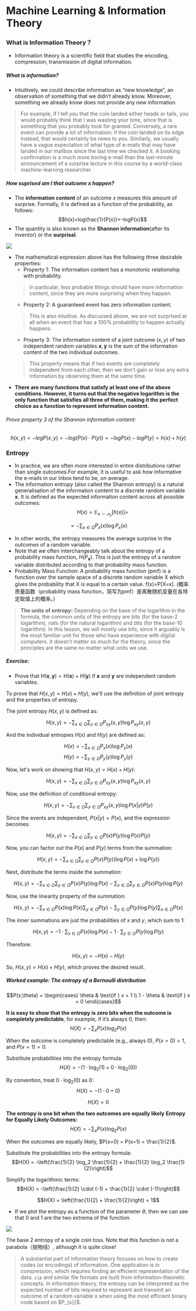 # Machine Learning & Information Theory

### What is Information Theory？
- Information theory is a scientific field that studies the encoding, compression, transmission of digital information.

##### What is information?
- Intuitively, we could describe information as “new knowledge”, an observation of something that we didn’t already know. Moreover, something we already know does not provide any new information.
>  For example, if I tell you that the coin landed either heads or tails, you would probably think that I was wasting your time, since that is something that you probably took for granted. Conversely, a rare event can provide a lot of information: if the coin landed on its edge instead, that would certainly be news to you. 
> Similarly, we usually have a vague expectation of what type of e-mails that may have landed in our mailbox since the last time we checked it. A booking confirmation is a much more boring e-mail than the last-minute announcement of a surprise lecture in this course by a world-class machine-learning researcher.

##### How suprised am I that outcome x happen?
- The **information content** of an outcome $x$ measures this amount of surprise. Formally, it is defined as a function of the probability, as follows:
$$h(x)=log\frac{1}{P(x)}=-logP(x)$$
- The quantity is also known as the **Shannon information**(after its inventor) or the **surprisal**. 

![](Pictures/InformationTheory01.png)

- The mathematical expression above has the following three desirable properties:
    - Property 1: The information content has a monotonic relationship with probability.
    > In particular, less probable things should have more information content, since they are more surprising when they happen.
    - Property 2: A guaranteed event has zero information content.
    > This is also intuitive. As discussed above, we are not surprised at all when an event that has a 100% probability to happen actually happens.
    - Property 3: The information content of a joint outcome $(x,y)$ of two independent random variables $\pmb x, \pmb y$ is the sum of the information content of the two individual outcomes. 
    > This property means that if two events are completely independent from each other, then we don’t gain or lose any extra information by observing them at the same time.
- **There are many functions that satisfy at least one of the above conditions. However, it turns out that the negative logarithm is the only function that satisfies all three of them, making it the perfect choice as a function to represent information content.**

###### Prove property 3 of the Shannon information content:
$$h(x,y) = -logP(x,y)=-log(P(x)\cdot P(y))=-logP(x)-logP(y)=h(x)+h(y)$$

### Entropy
- In practice, we are often more interested in entire distributions rather than single outcomes.For example, it is useful to ask how informative the e-mails in our inbox tend to be, on average. 
- The information entropy (also called the Shannon entropy) is a natural generalisation of the information content to a discrete random variable $\mathrm{\pmb x}$. It is defined as the expected information content across all possible outcomes:
$$H(x) = \mathbb{E}_{x\sim \mathcal{P}_x}[h(x)] = $$

$$= - \sum_{x\in\Omega}P_x(x)\log P_x(x)$$

- In other words, the entropy measures the average surprise in the outcomes of a random variable.
- Note that we often interchangeably talk about the entropy of a probability mass function, $H(P_{\mathrm{\pmb x}})$. This is just the entropy of a random variable distributed according to that probability mass function.
- Probability Mass Function: A probability mass function (pmf) is a function over the sample space of a discrete random variable X which gives the probability that X is equal to a certain value. f(x)=P[X=x]. (概率质量函数（probability mass function，简写为pmf）是离散随机变量在各特定取值上的概率。)

> **The units of entropy:** Depending on the base of the logarithm in the formula, the common units of the entropy are bits (for the base-2 logarithm), nats (for the natural logarithm) and dits (for the base-10 logarithm). In this lesson, we will mostly use bits, since it arguably is the most familiar unit for those who have experience with digital computers. It doesn’t matter so much for the theory, since the principles are the same no matter what units we use.

##### Exercise: 
- Prove that $\mathrm{H}(\mathrm{\pmb x}, \mathrm{\pmb y}) = \mathrm{H}(\mathrm{\pmb x}) + \mathrm{H}(\mathrm{\pmb y})$ if $\mathrm{\pmb x}$ and $\mathrm{\pmb y }$ are independent random variables.

To prove that $H(x, y) = H(x) + H(y)$, we'll use the definition of joint entropy and the properties of entropy.

The joint entropy $H(x, y)$ is defined as:

$$H(x, y) = -\sum_{x \in \Omega}\sum_{y \in \Omega}P_{xy}(x, y) \log P_{xy}(x, y)$$

And the individual entropies $H(x)$ and $H(y)$ are defined as:

$$H(x) = -\sum_{x \in \Omega}P_x(x) \log P_x(x)$$
$$H(y) = -\sum_{y \in \Omega}P_y(y) \log P_y(y)$$

Now, let's work on showing that $H(x, y) = H(x) + H(y)$:

$$
H(x, y) = -\sum_{x \in \Omega}\sum_{y \in \Omega}P_{xy}(x, y) \log P_{xy}(x, y)
$$

Now, use the definition of conditional entropy:

$$
H(x, y) = -\sum_{x \in \Omega}\sum_{y \in \Omega}P_{xy}(x, y) \log P(x | y)P(y)
$$

Since the events are independent, $P(x | y) = P(x)$, and the expression becomes:

$$
H(x, y) = -\sum_{x \in \Omega}\sum_{y \in \Omega}P(x)P(y) \log P(x)P(y)
$$

Now, you can factor out the $P(x)$ and $P(y)$ terms from the summation:

$$
H(x, y) = -\sum_{x \in \Omega}\sum_{y \in \Omega}P(x)P(y) \left(\log P(x) + \log P(y)\right)
$$

Next, distribute the terms inside the summation:

$$
H(x, y) = -\sum_{x \in \Omega}\sum_{y \in \Omega}P(x)P(y)\log P(x) - \sum_{x \in \Omega}\sum_{y \in \Omega}P(x)P(y)\log P(y)
$$

Now, use the linearity property of the summation:

$$
H(x, y) = -\sum_{x \in \Omega}P(x)\log P(x) \sum_{y \in \Omega}P(y) - \sum_{y \in \Omega}P(y)\log P(y) \sum_{x \in \Omega}P(x)
$$

The inner summations are just the probabilities of $x$ and $y$, which sum to 1:

$$
H(x, y) = -1 \cdot \sum_{x \in \Omega}P(x)\log P(x) - 1 \cdot \sum_{y \in \Omega}P(y)\log P(y)
$$

Therefore:

$$
H(x, y) = -H(x) - H(y)
$$

So, $H(x, y) = H(x) + H(y)$, which proves the desired result.

##### Worked example: The entropy of a Bernoulli distribution
$$P(x;\theta) = 
\begin{cases} 
\theta & \text{if } x = 1 \\
1 - \theta & \text{if } x = 0 
\end{cases}$$

**It is easy to show that the entropy is zero bits when the outcome is completely predictable**, for example, if it’s always 0, then:
$$H(X) = -\sum_{x} P(x) \log_2 P(x)$$

When the outcome is completely predictable (e.g., always 0), $P(x=0) = 1$, and $P(x=1) = 0$.

Substitute probabilities into the entropy formula:
$$H(X) = -\left(1 \cdot \log_2(1) + 0 \cdot \log_2(0)\right)$$

By convention, treat $0 \cdot \log_2(0)$ as 0:
$$H(X) = -\left(1 \cdot 0 + 0\right)$$

$$H(X) = 0$$

**The entropy is one bit when the two outcomes are equally likely**
**Entropy for Equally Likely Outcomes:**
$$H(X) = -\sum_{x} P(x) \log_2 P(x)$$

When the outcomes are equally likely, $P(x=0) = P(x=1) = \frac{1}{2}$.

Substitute the probabilities into the entropy formula:
$$H(X) = -\left(\frac{1}{2} \log_2 \frac{1}{2} + \frac{1}{2} \log_2 \frac{1}{2}\right)$$

Simplify the logarithmic terms:
$$H(X) = -\left(\frac{1}{2} \cdot (-1) + \frac{1}{2} \cdot (-1)\right)$$

$$H(X) = \left(\frac{1}{2} + \frac{1}{2}\right) = 1$$

- If we plot the entropy as a function of the parameter $\theta$, then we can see that 0 and 1 are the two extrema of the function. 

![](Pictures/InformationTheory02.png)

The base 2 entropy of a single coin toss. Note that this function is not a parabola（抛物线）, although it is quite close! 

> A substantial part of information theory focuses on how to create codes (or encodings) of information. One application is in compression, which requires finding an efficient representation of the data. `zip` and similar file formats are built from information-theoretic concepts.
> In information theory, the entropy can be interpreted as the expected number of bits required to represent and transmit an outcome of a random variable x when using the most efficient binary code based on $P_{x}}$.